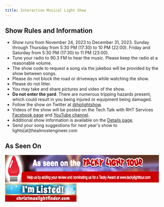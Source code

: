 ```yaml
---
title: Interactive Musical Light Show
---
```


## Show Rules and Information

* Show runs from November 24, 2023 to December 31, 2023. Sunday through Thursday from 5:30 PM (17:30) to 10 PM (22:00). Friday and Saturday from 5:30 PM (17:30) to 11 PM (23:00).
* Tune your radio to 90.3 FM to hear the music. Please keep the radio at a reasonable volume.
* The show code to request a song via the jukebox will be provided by the show between songs.
* Please do not block the road or driveways while watching the show.
* Please do not litter.
* You may take and share pictures and video of the show.
* **Do not enter the yard**. There are numerous tripping hazards present, which could result in you being injured or equipment being damaged.
* Follow the show on Twitter at <a href="https://twitter.com/hplightshow" target="_blank">@hplightshow</a>
* Videos of the show will be posted on the Tech Talk with RHT Services [Facebook page](https://www.facebook.com/profile.php?id=100089303142244) and [YouTube channel](https://www.youtube.com/channel/UC4xp-TEEIAL-4XtMVvfRaQw?sub_confirmation=1).
* Additional show information is available on the [Details page](/details).
* Send your song suggestions for next year's show to lights[at]thealmostengineer.com

## As Seen On

<a target="_blank" href="https://www.tackylighttour.com/christmas-lights/hp-light-show" title= "HP Light Show Christmas lights">
<img src="/images/tackylighttour.jpg" height='90' width='728' alt='Tacky Light Tour' />
</a>

<a target="_blank" href="https://www.christmaslightfinder.com/displays/display-details/?id=4278" title="Original Christmas Light Finder">
<img src="/images/christmaslightfinder.jpg" alt="Christmas Light Finder" />
</a>
